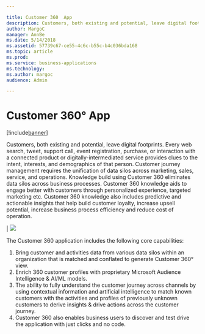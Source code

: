```yaml
---

title: Customer 360  App
description: Customers, both existing and potential, leave digital footprints.
author: MargoC
manager: AnnBe
ms.date: 5/14/2018
ms.assetid: 57739c67-ce55-4c6c-b55c-b4c036bda168
ms.topic: article
ms.prod: 
ms.service: business-applications
ms.technology: 
ms.author: margoc
audience: Admin

---
```

#  Customer 360° App


[!include[banner](../../../includes/banner.md)]

Customers, both existing and potential, leave digital footprints. Every web search, tweet, support call, event registration, purchase, or interaction with a connected product or digitally-intermediated service provides clues to the intent, interests, and demographics of that person. Customer journey management requires the unification of data silos across marketing, sales, service, and operations. Knowledge build using Customer 360 eliminates data silos across business processes. Customer 360 knowledge aids to engage better with customers through personalized experience, targeted marketing etc. Customer 360 knowledge also includes predictive and actionable insights that help build customer loyalty, increase upsell potential, increase business process efficiency and reduce cost of operation. 

| ![](media/customer-360-app-1.png "")
<!-- picture -->


The Customer 360 application includes the following core capabilities:

1.	Bring customer and activities data from various data silos within an organization that is matched and conflated to generate Customer 360° view. 
2.	Enrich 360 customer profiles with proprietary Microsoft Audience Intelligence & AI/ML models.
3.	The ability to fully understand the customer journey across channels by using contextual information and artificial intelligence to match known customers with the activities and profiles of previously unknown customers to derive insights & drive actions across the customer journey. 
4. Customer 360 also enables business users to discover and test drive the application with just clicks and no code. 

